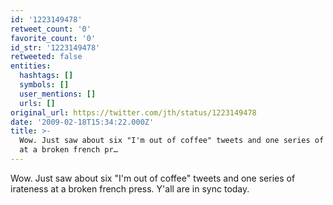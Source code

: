```yaml
---
id: '1223149478'
retweet_count: '0'
favorite_count: '0'
id_str: '1223149478'
retweeted: false
entities:
  hashtags: []
  symbols: []
  user_mentions: []
  urls: []
original_url: https://twitter.com/jth/status/1223149478
date: '2009-02-18T15:34:22.000Z'
title: >-
  Wow. Just saw about six "I'm out of coffee" tweets and one series of irateness
  at a broken french pr…
---
```


Wow. Just saw about six "I'm out of coffee" tweets and one series of irateness at a broken french press. Y'all are in sync today.